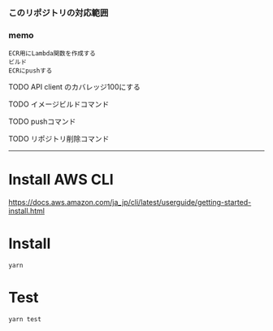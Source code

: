### このリポジトリの対応範囲

### memo
```
ECR用にLambda関数を作成する
ビルド
ECRにpushする
```

TODO API client のカバレッジ100にする

TODO イメージビルドコマンド

TODO pushコマンド

TODO リポジトリ削除コマンド

---

# Install AWS CLI
https://docs.aws.amazon.com/ja_jp/cli/latest/userguide/getting-started-install.html

# Install
```shell
yarn
```

# Test
```shell
yarn test
```